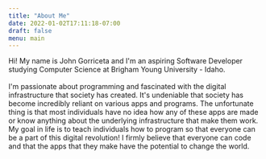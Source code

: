 ```yaml
---
title: "About Me"
date: 2022-01-02T17:11:18-07:00
draft: false
menu: main
---
```

Hi! My name is John Gorriceta and I'm an aspiring Software Developer studying Computer Science at Brigham Young University - Idaho.  
\
I'm passionate about programming and fascinated with the digital infrastructure that society has created. It's undeniable that society has become incredibly reliant on various apps and programs. The unfortunate thing is that most individuals have no idea how any of these apps are made or know anything about the underlying infrastructure that make them work. My goal in life is to teach individuals how to program so that everyone can be a part of this digital revolution! I firmly believe that everyone can code and that the apps that they make have the potential to change the world.
